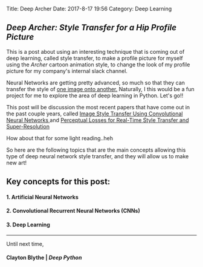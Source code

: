 Title: Deep Archer
Date: 2017-8-17 19:56
Category: Deep Learning
## *Deep Archer: Style Transfer for a Hip Profile Picture*

This is a post about using an interesting technique that is coming out of deep learning, called style transfer,
to make a profile picture for myself using the *Archer* cartoon animation style, to change the look of my profile picture for my company's internal slack channel.

Neural Networks are getting pretty advanced, so much so that they can transfer the style of [one image onto another.](https://github.com/lengstrom/fast-style-transfer) Naturally, I this would be a fun project for me to explore the area of deep learning in Python. Let's go!!

This post will be discussion the most recent papers that have come out in the past couple years, called [Image Style Transfer Using Convolutional Neural Networks
](http://www.cv-foundation.org/openaccess/content_cvpr_2016/papers/Gatys_Image_Style_Transfer_CVPR_2016_paper.pdf) and [Perceptual Losses for Real-Time Style Transfer and Super-Resolution
](https://arxiv.org/pdf/1609.04802)

How about that for some light reading..heh

So here are the following topics that are the main concepts allowing this type of deep neural network style transfer, and they will allow us to make new art!

## Key concepts for this post:
#### 1. Artificial Neural Networks
#### 2. Convolutional Recurrent Neural Networks (CNNs)
#### 3. Deep Learning
-------------


Until next time,
#### Clayton Blythe | *Deep Python*
